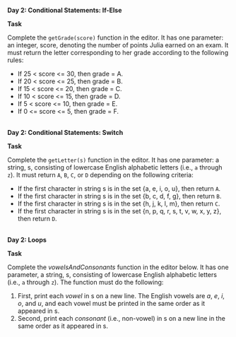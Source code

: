 **Day 2: Conditional Statements: If-Else** <br>

**Task**

Complete the `getGrade(score)` function in the editor. It has one parameter: an integer, score, denoting the number of points Julia earned on an exam. It must return the letter corresponding to her grade according to the following rules:

- If 25 < score <= 30, then grade = A.
- If 20 < score <= 25, then grade = B.
- If 15 < score <= 20, then grade = C.
- If 10 < score <= 15, then grade = D.
- If 5 < score <= 10, then grade = E.
- If 0 <= score <= 5, then grade = F.

<br>**Day 2: Conditional Statements: Switch** <br>

**Task** <br>

Complete the `getLetter(s)` function in the editor. It has one parameter: a string, s, consisting of lowercase English alphabetic letters (i.e., `a` through `z`). It must return `A`, `B`, `C`, or `D` depending on the following criteria:

- If the first character in string s is in the set {a, e, i, o, u}, then return `A`.
- If the first character in string s is in the set {b, c, d, f, g}, then return `B`.
- If the first character in string s is in the set {h, j, k, l, m}, then return `C`.
- If the first character in string s is in the set {n, p, q, r, s, t, v, w, x, y, z}, then return `D`.

<br>**Day 2: Loops** <br>

**Task**<br>

Complete the *vowelsAndConsonants* function in the editor below. It has one parameter, a string, s, consisting of lowercase English alphabetic letters (i.e., `a` through `z`). The function must do the following:

1. First, print each *vowel* in s on a new line. The English vowels are _a_, _e_, _i_, _o_, and _u_, and each vowel must be printed in the same order as it appeared in s.
2. Second, print each *consonant* (i.e., non-vowel) in s on a new line in the same order as it appeared in s.
